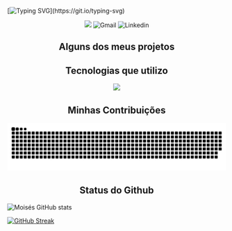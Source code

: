 [![Typing SVG](https://readme-typing-svg.demolab.com?font=Poppins&weight=600&size=32&duration=3500&pause=1000&color=1F98F7&background=FFFFFF00&center=true&vCenter=true&multiline=true&random=false&width=535&height=100&lines=Ol%C3%A1+%F0%9F%91%8B%2C+Sou+Mois%C3%A9s+Xavier!;Sou+Desenvolvedor+Front-End!)](https://git.io/typing-svg)

<div align="center" style="display: inline-blocks">
    <img src="https://img.shields.io/badge/Portfolio-255E63?style=for-the-badge&logo=About.me&logoColor=white
    ">
    <img src="https://img.shields.io/badge/Gmail-D14836?style=for-the-badge&logo=gmail&logoColor=white" alt="Gmail" style="align= center;">
    <img src="https://img.shields.io/badge/LinkedIn-0077B5?style=for-the-badge&logo=linkedin&logoColor=white" alt="Linkedin" style="align= center;">
</div>

## <center>Alguns dos meus projetos</center>


## <center>Tecnologias que utilizo</center>
<p align="center">
  <a href="https://skillicons.dev">
    <img src="https://skillicons.dev/icons?i=html,css,js,git,tailwindcss,react,redux,figma" />
  </a>
</p>

## <center>Minhas Contribuições</center>
![snake gif](https://github.com/MoisesXavier09/MoisesXavier09/blob/output/github-snake-dark.svg)

## <center>Status do Github</center>
![Moisés GitHub stats](https://github-readme-stats.vercel.app/api?username=moisesxavier09&show_icons=true&theme=nord)

[![GitHub Streak](https://streak-stats.demolab.com?user=MoisesXavier09&theme=nord&locale=pt_BR&exclude_days=Sun%2CSat)](https://git.io/streak-stats)
